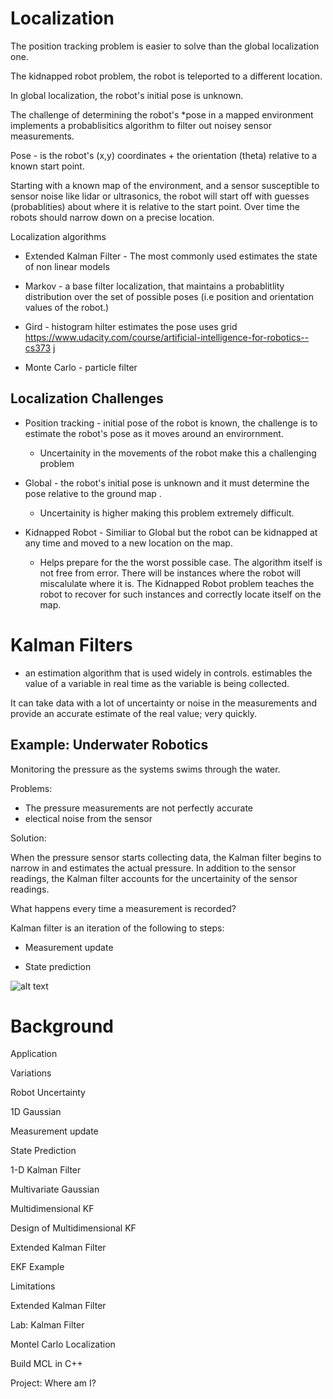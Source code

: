 # Localization

[image1]: ./images/filter_example


The position tracking problem is easier to solve than the global localization one.

The kidnapped robot problem, the robot is teleported to a different location. 

In global localization, the robot's initial pose is unknown. 



The challenge of determining the robot's *pose in a mapped environment implements a probablisitics algorithm to filter out noisey sensor measurements. 

Pose - is the robot's (x,y) coordinates + the orientation (theta) relative to a known start point.  

Starting with a known map of the environment, and a sensor susceptible to sensor noise like lidar or ultrasonics, the robot will start off with guesses (probablities) about where it is relative to the start point. Over time the robots should narrow down on a precise location. 


Localization algorithms 

* Extended Kalman Filter - The most commonly used estimates the state of non linear models

* Markov - a base filter localization, that maintains a probablitlity distribution over the set of possible poses (i.e position and orientation values of the robot.)

* Gird - histogram hilter estimates the pose uses grid https://www.udacity.com/course/artificial-intelligence-for-robotics--cs373 j

* Monte Carlo - particle filter

Localization Challenges
---

* Position tracking - initial pose of the robot is known, the challenge is to estimate the robot's pose as it moves around an envirornment.  
  - Uncertainity in the movements of the robot make this a challenging problem 

* Global - the robot's initial pose is unknown and it must determine the pose relative to the ground map . 
  - Uncertainity is higher making this problem extremely difficult.
  
* Kidnapped Robot - Similiar to Global but the robot can be kidnapped at any time and moved to a new location on the map. 
  - Helps prepare for the the worst possible case. The algorithm itself is not free from error. There will be instances where the robot will miscalulate where it is. The Kidnapped Robot problem teaches the robot to recover for such instances and correctly locate itself on the map. 
  
  
 # Kalman Filters
 
 - an estimation algorithm that is used widely in controls. estimables the value of a variable in real time as the variable is being collected. 
 
 It can take data with a lot of uncertainty or noise in the measurements and provide an accurate estimate of the real value; very quickly. 
 
 Example: Underwater Robotics
 ---
 
 Monitoring the pressure as the systems swims through the water.
 
 Problems: 
 
 * The pressure measurements are not perfectly accurate 
 * electical noise from the sensor 
 
 Solution: 
 
 When the pressure sensor starts collecting data, the Kalman filter begins to narrow in and estimates the actual pressure. In addition to the sensor readings, the Kalman filter accounts for the uncertainity of the sensor readings.
 
 
 What happens every time a measurement is recorded? 
 
 Kalman filter is an iteration of the following to steps: 
 
 * Measurement update 
 
 * State prediction 
 
 ![alt text][image1]
 
 
  # Background 
  
  Application 
  
  Variations 
  
  Robot Uncertainty 
 
  1D Gaussian 
   
  
  Measurement update 
  
  State Prediction 
  
  1-D Kalman Filter
  
  Multivariate Gaussian 
  
  Multidimensional KF
  
  Design of Multidimensional KF
  
  Extended Kalman Filter 
  
  EKF Example 
  
  Limitations 
  
  Extended Kalman Filter 
  
  Lab: Kalman Filter 
  
  Montel Carlo Localization 
  
  Build MCL in C++ 
  
  Project: Where am I? 
  
 







